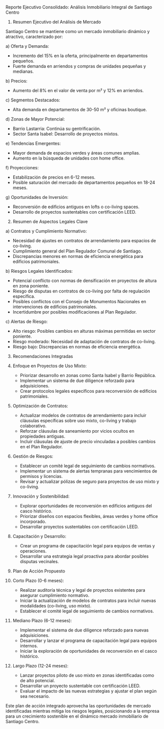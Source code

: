 Reporte Ejecutivo Consolidado: Análisis Inmobiliario Integral de Santiago Centro

1. Resumen Ejecutivo del Análisis de Mercado

Santiago Centro se mantiene como un mercado inmobiliario dinámico y atractivo, caracterizado por:

a) Oferta y Demanda:
- Incremento del 15% en la oferta, principalmente en departamentos pequeños.
- Fuerte demanda en arriendos y compras de unidades pequeñas y medianas.

b) Precios:
- Aumento del 8% en el valor de venta por m² y 12% en arriendos.

c) Segmentos Destacados:
- Alta demanda en departamentos de 30-50 m² y oficinas boutique.

d) Zonas de Mayor Potencial:
- Barrio Lastarria: Continúa su gentrificación.
- Sector Santa Isabel: Desarrollo de proyectos mixtos.

e) Tendencias Emergentes:
- Mayor demanda de espacios verdes y áreas comunes amplias.
- Aumento en la búsqueda de unidades con home office.

f) Proyecciones:
- Estabilización de precios en 6-12 meses.
- Posible saturación del mercado de departamentos pequeños en 18-24 meses.

g) Oportunidades de Inversión:
- Reconversión de edificios antiguos en lofts o co-living spaces.
- Desarrollo de proyectos sustentables con certificación LEED.

2. Resumen de Aspectos Legales Clave

a) Contratos y Cumplimiento Normativo:
- Necesidad de ajustes en contratos de arrendamiento para espacios de co-living.
- Cumplimiento general del Plan Regulador Comunal de Santiago.
- Discrepancias menores en normas de eficiencia energética para edificios patrimoniales.

b) Riesgos Legales Identificados:
- Potencial conflicto con normas de densificación en proyectos de altura en zona poniente.
- Riesgo de disputas en contratos de co-living por falta de regulación específica.
- Posibles conflictos con el Consejo de Monumentos Nacionales en intervenciones de edificios patrimoniales.
- Incertidumbre por posibles modificaciones al Plan Regulador.

c) Alertas de Riesgo:
- Alto riesgo: Posibles cambios en alturas máximas permitidas en sector poniente.
- Riesgo moderado: Necesidad de adaptación de contratos de co-living.
- Riesgo bajo: Discrepancias en normas de eficiencia energética.

3. Recomendaciones Integradas

1. Enfoque en Proyectos de Uso Mixto:
   - Priorizar desarrollo en zonas como Santa Isabel y Barrio República.
   - Implementar un sistema de due diligence reforzado para adquisiciones.
   - Crear protocolos legales específicos para reconversión de edificios patrimoniales.

2. Optimización de Contratos:
   - Actualizar modelos de contratos de arrendamiento para incluir cláusulas específicas sobre uso mixto, co-living y trabajo colaborativo.
   - Reforzar cláusulas de saneamiento por vicios ocultos en propiedades antiguas.
   - Incluir cláusulas de ajuste de precio vinculadas a posibles cambios en el Plan Regulador.

3. Gestión de Riesgos:
   - Establecer un comité legal de seguimiento de cambios normativos.
   - Implementar un sistema de alertas tempranas para vencimientos de permisos y licencias.
   - Revisar y actualizar pólizas de seguro para proyectos de uso mixto y co-living.

4. Innovación y Sostenibilidad:
   - Explorar oportunidades de reconversión en edificios antiguos del casco histórico.
   - Priorizar diseños con espacios flexibles, áreas verdes y home office incorporado.
   - Desarrollar proyectos sustentables con certificación LEED.

5. Capacitación y Desarrollo:
   - Crear un programa de capacitación legal para equipos de ventas y operaciones.
   - Desarrollar una estrategia legal proactiva para abordar posibles disputas vecinales.

4. Plan de Acción Propuesto

1. Corto Plazo (0-6 meses):
   - Realizar auditoría técnica y legal de proyectos existentes para asegurar cumplimiento normativo.
   - Iniciar la actualización de modelos de contratos para incluir nuevas modalidades (co-living, uso mixto).
   - Establecer el comité legal de seguimiento de cambios normativos.

2. Mediano Plazo (6-12 meses):
   - Implementar el sistema de due diligence reforzado para nuevas adquisiciones.
   - Desarrollar y lanzar el programa de capacitación legal para equipos internos.
   - Iniciar la exploración de oportunidades de reconversión en el casco histórico.

3. Largo Plazo (12-24 meses):
   - Lanzar proyectos piloto de uso mixto en zonas identificadas como de alto potencial.
   - Desarrollar un proyecto sustentable con certificación LEED.
   - Evaluar el impacto de las nuevas estrategias y ajustar el plan según sea necesario.

Este plan de acción integrado aprovecha las oportunidades de mercado identificadas mientras mitiga los riesgos legales, posicionando a la empresa para un crecimiento sostenible en el dinámico mercado inmobiliario de Santiago Centro.
